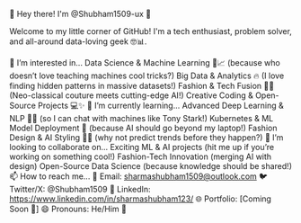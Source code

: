 🌟 Hey there! I'm @Shubham1509-ux 👋

Welcome to my little corner of GitHub! I'm a tech enthusiast, problem solver, and all-around data-loving geek 🤓📊.

👀 I’m interested in...
Data Science & Machine Learning 🤖📈 (because who doesn’t love teaching machines cool tricks?)
Big Data & Analytics 🔥 (I love finding hidden patterns in massive datasets!)
Fashion & Tech Fusion 👗💡 (Neo-classical couture meets cutting-edge AI!)
Creative Coding & Open-Source Projects 💻✨
🌱 I’m currently learning...
Advanced Deep Learning & NLP 🧠💬 (so I can chat with machines like Tony Stark!)
Kubernetes & ML Model Deployment 🚀 (because AI should go beyond my laptop!)
Fashion Design & AI Styling 🎨👠 (why not predict trends before they happen?)
💞️ I’m looking to collaborate on...
Exciting ML & AI projects (hit me up if you’re working on something cool!)
Fashion-Tech Innovation (merging AI with design)
Open-Source Data Science (because knowledge should be shared!)
📫 How to reach me...
💌 Email: sharmashubham1509@outlook.com
🐦 Twitter/X: @Shubham1509
💼 LinkedIn: https://www.linkedin.com/in/sharmashubham123/
🌐 Portfolio: [Coming Soon 🚧]
😄 Pronouns:
He/Him 🎩

